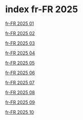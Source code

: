 # index fr-FR 2025

<a href="./01">fr-FR 2025 01</a>

<a href="./02">fr-FR 2025 02</a>

<a href="./03">fr-FR 2025 03</a>

<a href="./04">fr-FR 2025 04</a>

<a href="./05">fr-FR 2025 05</a>

<a href="./06">fr-FR 2025 06</a>

<a href="./07">fr-FR 2025 07</a>

<a href="./08">fr-FR 2025 08</a>

<a href="./09">fr-FR 2025 09</a>

<a href="./10">fr-FR 2025 10</a>

